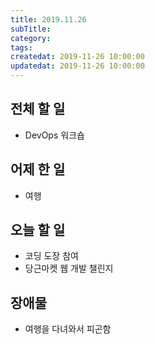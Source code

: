 ```yaml
---
title: 2019.11.26
subTitle: 
category: 
tags: 
createdat: 2019-11-26 10:00:00
updatedat: 2019-11-26 10:00:00
---
```


## 전체 할 일

* DevOps 워크숍

## 어제 한 일

* 여행

## 오늘 할 일

* 코딩 도장 참여
* 당근마켓 웹 개발 챌린지

## 장애물

* 여행을 다녀와서 피곤함